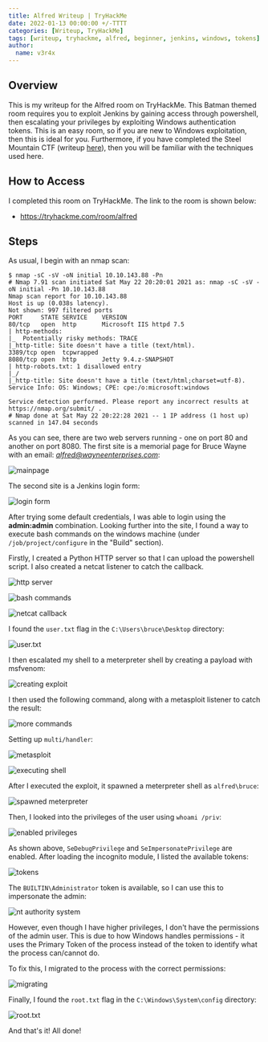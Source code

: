 ```yaml
---
title: Alfred Writeup | TryHackMe
date: 2022-01-13 00:00:00 +/-TTTT
categories: [Writeup, TryHackMe]
tags: [writeup, tryhackme, alfred, beginner, jenkins, windows, tokens]
author:
  name: v3r4x
---
```


## Overview

This is my writeup for the Alfred room on TryHackMe.  This Batman themed room requires you to exploit Jenkins by gaining access through powershell, then escalating your privileges by exploiting Windows authentication tokens.  This is an easy room, so if you are new to Windows exploitation, then this is ideal for you.  Furthermore, if you have completed the Steel Mountain CTF (writeup [here](/posts/steel-mountain-writeup-tryhackme/index.html)), then you will be familiar with the techniques used here.

## How to Access

I completed this room on TryHackMe.  The link to the room is shown below:

- https://tryhackme.com/room/alfred

## Steps

As usual, I begin with an nmap scan:

```
$ nmap -sC -sV -oN initial 10.10.143.88 -Pn
# Nmap 7.91 scan initiated Sat May 22 20:20:01 2021 as: nmap -sC -sV -oN initial -Pn 10.10.143.88
Nmap scan report for 10.10.143.88
Host is up (0.038s latency).
Not shown: 997 filtered ports
PORT     STATE SERVICE    VERSION
80/tcp   open  http       Microsoft IIS httpd 7.5
| http-methods: 
|_  Potentially risky methods: TRACE
|_http-title: Site doesn't have a title (text/html).
3389/tcp open  tcpwrapped
8080/tcp open  http       Jetty 9.4.z-SNAPSHOT
| http-robots.txt: 1 disallowed entry 
|_/
|_http-title: Site doesn't have a title (text/html;charset=utf-8).
Service Info: OS: Windows; CPE: cpe:/o:microsoft:windows

Service detection performed. Please report any incorrect results at https://nmap.org/submit/ .
# Nmap done at Sat May 22 20:22:28 2021 -- 1 IP address (1 host up) scanned in 147.04 seconds
```

As you can see, there are two web servers running - one on port 80 and another on port 8080.  The first site is a memorial page for Bruce Wayne with an email: *alfred@wayneenterprises.com*:

![mainpage](/assets/posts/20220113/1_mainpage.png)

The second site is a Jenkins login form:

![login form](/assets/posts/20220113/2_login_form.png)

After trying some default credentials, I was able to login using the **admin:admin** combination.  Looking further into the site, I found a way to execute bash commands on the windows machine (under `/job/project/configure` in the "Build" section).

Firstly, I created a Python HTTP server so that I can upload the powershell script.  I also created a netcat listener to catch the callback.

![http server](/assets/posts/20220113/4_python_http_server.png)

![bash commands](/assets/posts/20220113/3_execute_bash_commands.png)

![netcat callback](/assets/posts/20220113/5_netcat.png)

I found the `user.txt` flag in the `C:\Users\bruce\Desktop` directory:

![user.txt](/assets/posts/20220113/6_user_flag.png)

I then escalated my shell to a meterpreter shell by creating a payload with msfvenom:

![creating exploit](/assets/posts/20220113/7_creating_exploit.png)

I then used the following command, along with a metasploit listener to catch the result:

![more commands](/assets/posts/20220113/8_next_command.png)

Setting up `multi/handler`:

![metasploit](/assets/posts/20220113/9_metasploit_listener.png)

![executing shell](/assets/posts/20220113/10_executing_shell.png)

After I executed the exploit, it spawned a meterpreter shell as `alfred\bruce`:

![spawned meterpreter](/assets/posts/20220113/11_spawned_meterpreter.png)

Then, I looked into the privileges of the user using `whoami /priv`:

![enabled privileges](/assets/posts/20220113/12_enabled_privileges.png)

As shown above, `SeDebugPrivilege` and `SeImpersonatePrivilege` are enabled.  After loading the incognito module, I listed the available tokens:
 
![tokens](/assets/posts/20220113/13_tokens.png)

The `BUILTIN\Administrator` token is available, so I can use this to impersonate the admin:

![nt authority system](/assets/posts/20220113/14_nt_authority_system.png)

However, even though I have higher privileges, I don't have the permissions of the admin user.  This is due to how Windows handles permissions - it uses the Primary Token of the process instead of the token to identify what the process can/cannot do.

To fix this, I migrated to the process with the correct permissions:

![migrating](/assets/posts/20220113/15_migrating.png)

Finally, I found the `root.txt` flag in the `C:\Windows\System\config` directory:

![root.txt](/assets/posts/20220113/16_root_flag.png)

And that's it!  All done!
